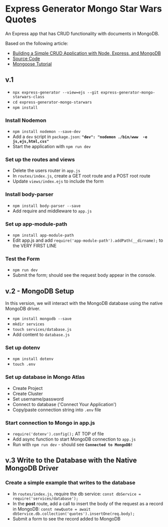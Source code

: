 # Express Generator Mongo Star Wars Quotes
An Express app that has CRUD functionality with documents in MongoDB.

Based on the following article:
* [Building a Simple CRUD Application with Node, Express, and MongoDB](https://zellwk.com/blog/crud-express-mongodb/)
* [Source Code](https://github.com/zellwk/crud-demo)
* [Mongoose Tutorial](https://zellwk.com/blog/mongoose/)

## v.1
* `npx express-generator --view=ejs --git express-generator-mongo-starwars-class`
* `cd express-generator-mongo-starwars`
* `npm install`

### Install Nodemon
* `npm install nodemon --save-dev`
* Add a `dev` script in `package.json`: **`"dev": "nodemon ./bin/www  -e js,ejs,html,css"`**
* Start the application with `npm run dev`

### Set up the routes and views
* Delete the users router in `app.js`
* In `routes/index.js`, create a GET root route and a POST root route
* Update `views/index.ejs` to include the form

### Install body-parser
* `npm install body-parser --save`
* Add require and middleware to `app.js`

### Set up **app-module-path**
* `npm install app-module-path`
* Edit app.js and add `require('app-module-path').addPath(__dirname);` to the VERY FIRST LINE

### Test the Form
* `npm run dev`
* Submit the form; should see the request body appear in the console.


## v.2 - MongoDB Setup
In this version, we will interact with the MongoDB database using the native MongoDB driver.

* `npm install mongodb --save`
* `mkdir services`
* `touch services/database.js`
* Add content to `database.js`

### Set up dotenv
* `npm install dotenv`
* `touch .env`

### Set up database in Mongo Atlas
* Create Project
* Create Cluster
* Set username/password
* Connect to database ('Connect Your Application')
* Copy/paste connection string into `.env` file

### Start connection to Mongo in app.js
* `require('dotenv').config();` AT TOP of file
* Add async function to start MongoDB connection to `app.js`
* Run with `npm run dev` - should see **`Connected to MongoDB!`**

## v.3 Write to the Database with the Native MongoDB Driver

### Create a simple example that writes to the database
* In `routes/index.js`, require the db service: `const dbService = require('services/database');`
* In the **post** route, add a call to insert the body of the request as a record in MongoDB:
`const newQuote = await dbService.db.collection('quotes').insertOne(req.body);`
* Submit a form to see the record added to MongoDB